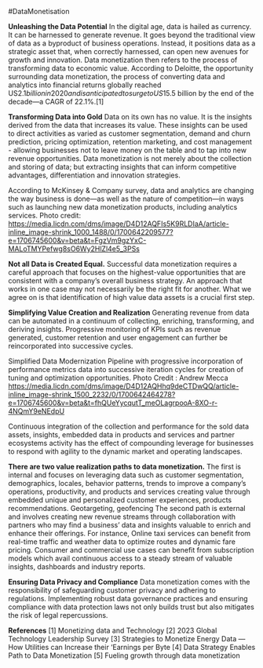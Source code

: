 #DataMonetisation


**Unleashing the Data Potential**
In the digital age, data is hailed as currency. It can be harnessed to generate revenue. It goes beyond the traditional view of data as a byproduct of business operations. Instead, it positions data as a strategic asset that, when correctly harnessed, can open new avenues for growth and innovation. Data monetization then refers to the process of transforming data to economic value.
According to Deloitte, the opportunity surrounding data monetization, the process of converting data and analytics into financial returns globally reached US$2.1 billion in 2020 and is anticipated to surge to US$15.5 billion by the end of the decade—a CAGR of 22.1%.[1]

**Transforming Data into Gold**
Data on its own has no value. It is the insights derived from the data that increases its value. These insights can be used to direct activities as varied as customer segmentation, demand and churn prediction, pricing optimization, retention marketing, and cost management - allowing businesses not to leave money on the table and to tap into new revenue opportunities.
Data monetization is not merely about the collection and storing of data; but extracting insights that can inform competitive advantages, differentiation and innovation strategies.

According to McKinsey & Company survey, data and analytics are changing the way business is done—as well as the nature of competition—in ways such as launching new data monetization products, including analytics services. Photo credit: https://media.licdn.com/dms/image/D4D12AQFIs5K9RLDIaA/article-inline_image-shrink_1000_1488/0/1700642209577?e=1706745600&v=beta&t=FgzVm9gzYxC-MALoTMYPefwg8sO6Wy2HlZl4e5_3PSs

**Not all Data is Created Equal.**
Successful data monetization requires a careful approach that focuses on the highest-value opportunities that are consistent with a company’s overall business strategy. An approach that works in one case may not necessarily be the right fit for another. What we agree on is that identification of high value data assets is a crucial first step.

**Simplifying Value Creation and Realization**
Generating revenue from data can be automated in a continuum of collecting, enriching, transforming, and deriving insights. Progressive monitoring of KPIs such as revenue generated, customer retention and user engagement can further be reincorporated into successive cycles.

Simplified Data Modernization Pipeline with progressive incorporation of performance metrics data into successive iteration cycles for creation of tuning and optimization opportunities. Photo Credit : Andrew Mecca https://media.licdn.com/dms/image/D4D12AQHhq9deCTDwQQ/article-inline_image-shrink_1500_2232/0/1700642464278?e=1706745600&v=beta&t=fhQUeYycqutT_meOLagrpooA-8XO-r-4NQmY9eNEdpU

 Continuous integration of the collection and performance for the sold data assets, insights, embedded data in products and services and partner ecosystems activity has the effect of compounding leverage for businesses to respond with agility to the dynamic market and operating landscapes.
 
**There are two value realization paths to data monetization.**
The first is internal and focuses on leveraging data such as customer segmentation, demographics, locales, behavior patterns, trends to improve a company’s operations, productivity, and products and services creating value through embedded unique and personalized customer experiences, products recommendations. Geotargeting, geofencing
The second path is external and involves creating new revenue streams through collaboration with partners who may find a business’ data and insights valuable to enrich and enhance their offerings. For instance, Online taxi services can benefit from real-time traffic and weather data to optimize routes and dynamic fare pricing. Consumer and commercial use cases can benefit from subscription models which avail continuous access to a steady stream of valuable insights, dashboards and industry reports.

**Ensuring Data Privacy and Compliance**
Data monetization comes with the responsibility of safeguarding customer privacy and adhering to regulations. Implementing robust data governance practices and ensuring compliance with data protection laws not only builds trust but also mitigates the risk of legal repercussions.

**References**
[1] Monetizing data and Technology
[2] 2023 Global Technology Leadership Survey
[3] Strategies to Monetize Energy Data — How Utilities can Increase their ‘Earnings per Byte
[4] Data Strategy Enables Path to Data Monetization
[5] Fueling growth through data monetization
